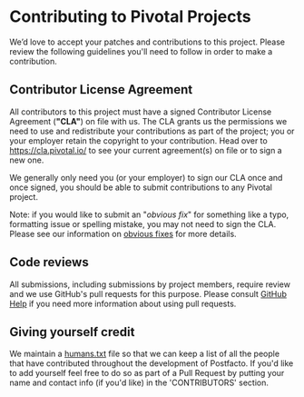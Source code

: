 # Contributing to Pivotal Projects

We’d love to accept your patches and contributions to this project. Please review the following guidelines you'll need to follow in order to make a contribution.

## Contributor License Agreement

All contributors to this project must have a signed Contributor License Agreement (**"CLA"**) on file with us. The CLA grants us the permissions we need to use and redistribute your contributions as part of the project; you or your employer retain the copyright to your contribution. Head over to https://cla.pivotal.io/ to see your current agreement(s) on file or to sign a new one.

We generally only need you (or your employer) to sign our CLA once and once signed, you should be able to submit contributions to any Pivotal project.

Note: if you would like to submit an "_obvious fix_" for something like a typo, formatting issue or spelling mistake, you may not need to sign the CLA. Please see our information on [obvious fixes](https://cla.pivotal.io/about#obvious-fix) for more details.

## Code reviews

All submissions, including submissions by project members, require review and we use GitHub's pull requests for this purpose. Please consult [GitHub Help](https://help.github.com/articles/about-pull-requests/) if you need more information about using pull requests.

## Giving yourself credit

We maintain a [humans.txt](humans.txt) file so that we can keep a list of all the people that have contributed throughout the development of Postfacto. If you'd like to add yourself feel free to do so as part of a Pull Request by putting your name and contact info (if you'd like) in the 'CONTRIBUTORS' section.
